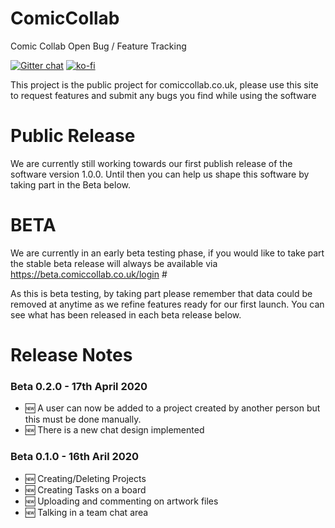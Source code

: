 # ComicCollab
Comic Collab Open Bug / Feature Tracking

[![Gitter chat](https://badges.gitter.im/gitterHQ/gitter.png)](https://gitter.im/ComicCollab/) [![ko-fi](https://www.ko-fi.com/img/githubbutton_sm.svg)](https://ko-fi.com/U7U21Q4HU)

This project is the public project for comiccollab.co.uk, please use this site to request features and submit any bugs you find while using the software

# Public Release
We are currently still working towards our first publish release of the software version 1.0.0. Until then you can help us shape this software by taking part in the Beta below.

# BETA
We are currently in an early beta testing phase, if you would like to take part the stable beta release will always be available via https://beta.comiccollab.co.uk/login #

As this is beta testing, by taking part please remember that data could be removed at anytime as we refine features ready for our first launch. You can see what has been released in each beta release below.


# Release Notes
### Beta 0.2.0 - 17th April 2020
- :new: A user can now be added to a project created by another person but this must be done manually.
- :new: There is a new chat design implemented

### Beta 0.1.0 - 16th Aril 2020
- :new: Creating/Deleting Projects
- :new: Creating Tasks on a board
- :new: Uploading and commenting on artwork files
- :new: Talking in a team chat area
